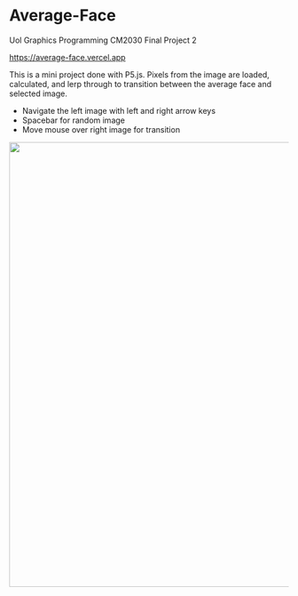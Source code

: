 # Average-Face
Uol Graphics Programming CM2030 Final Project 2

https://average-face.vercel.app

This is a mini project done with P5.js. Pixels from the image are loaded, calculated, and lerp through to transition between the average face and selected image.

* Navigate the left image with left and right arrow keys
* Spacebar for random image
* Move mouse over right image for transition

<kbd><img src="https://user-images.githubusercontent.com/62084317/226625359-4dbb6592-ca28-41d2-8d7f-fa008cdcd8bc.png" width="800"></kbd>
<br><br><br>
